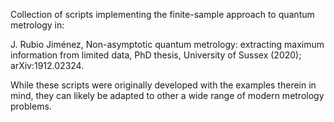 Collection of scripts implementing the finite-sample approach to quantum metrology in:

  J. Rubio Jiménez, Non-asymptotic quantum metrology: extracting maximum information from limited data, PhD thesis, University of Sussex (2020); arXiv:1912.02324.

While these scripts were originally developed with the examples therein in mind, they can likely be adapted to other a wide range of modern metrology problems.
